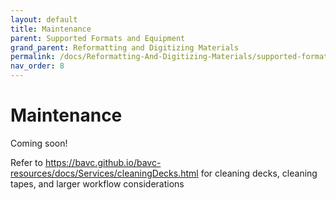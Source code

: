 ```yaml
---
layout: default
title: Maintenance
parent: Supported Formats and Equipment
grand_parent: Reformatting and Digitizing Materials
permalink: /docs/Reformatting-And-Digitizing-Materials/supported-formats-and-equipment/maintenance/
nav_order: 8
---
```


# Maintenance

Coming soon!

Refer to https://bavc.github.io/bavc-resources/docs/Services/cleaningDecks.html for cleaning decks, cleaning tapes, and larger workflow considerations